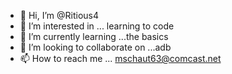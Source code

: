 - 👋 Hi, I’m @Ritious4
- 👀 I’m interested in ... learning to code
- 🌱 I’m currently learning ...the basics
- 💞️ I’m looking to collaborate on ...adb
- 📫 How to reach me ... mschaut63@comcast.net


<!---
Ritious4/Ritious4 is a ✨ special ✨ repository because its `README.md` (this file) appears on your GitHub profile.
You can click the Preview link to take a look at your changes.
--->
